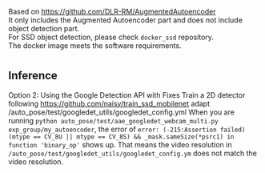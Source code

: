 Based on https://github.com/DLR-RM/AugmentedAutoencoder <br/>
It only includes the Augmented Autoencoder part and does not include object detection part.<br/>
For SSD object detection, please check `docker_ssd` repository.<br/>
The docker image meets the software requirements.
# 







## Inference
Option 2: Using the Google Detection API with Fixes
Train a 2D detector following https://github.com/naisy/train_ssd_mobilenet
adapt /auto_pose/test/googledet_utils/googledet_config.yml
When you are running `python auto_pose/test/aae_googledet_webcam_multi.py exp_group/my_autoencoder`, the error of `error: (-215:Assertion failed) (mtype == CV_8U || mtype == CV_8S) && _mask.sameSize(*psrc1) in function 'binary_op'` shows up. That means the video resolution in `/auto_pose/test/googledet_utils/googledet_config.ym` does not match the video resolution.

